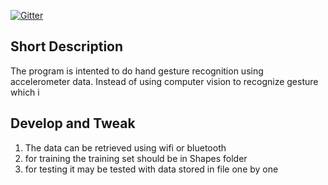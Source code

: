 [![Gitter](https://badges.gitter.im/sarathsp06/gesture_recognizer.svg)](https://gitter.im/sarathsp06/gesture_recognizer?utm_source=badge&utm_medium=badge&utm_campaign=pr-badge)


Short Description
------------------
The program is intented to do hand gesture recognition using accelerometer data.
Instead of using computer vision to recognize gesture which i


Develop and Tweak
-----------------
1. The data can be retrieved using wifi or bluetooth
2. for training the training set should be in Shapes folder
3. for testing it may be tested with data stored in file one by one
